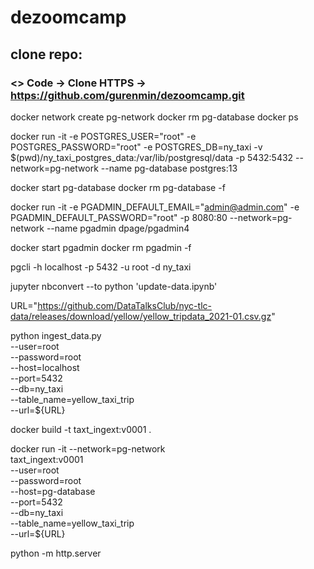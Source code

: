 # dezoomcamp
## clone repo: 
### <> Code -> Clone HTTPS -> https://github.com/gurenmin/dezoomcamp.git
docker network create pg-network
docker rm pg-database
docker ps

docker run -it -e POSTGRES_USER="root" -e POSTGRES_PASSWORD="root" -e POSTGRES_DB=ny_taxi -v $(pwd)/ny_taxi_postgres_data:/var/lib/postgresql/data -p 5432:5432 --network=pg-network --name pg-database postgres:13

docker start pg-database
docker rm pg-database -f

docker run -it -e PGADMIN_DEFAULT_EMAIL="admin@admin.com" -e PGADMIN_DEFAULT_PASSWORD="root" -p 8080:80	 --network=pg-network --name pgadmin dpage/pgadmin4

docker start pgadmin
docker rm pgadmin -f

pgcli -h localhost -p 5432 -u root -d ny_taxi

jupyter nbconvert --to python 'update-data.ipynb'

URL="https://github.com/DataTalksClub/nyc-tlc-data/releases/download/yellow/yellow_tripdata_2021-01.csv.gz"


python ingest_data.py \
--user=root \
--password=root \
--host=localhost \
--port=5432 \
--db=ny_taxi \
--table_name=yellow_taxi_trip \
--url=${URL}


docker build -t taxt_ingext:v0001 .

docker run -it --network=pg-network \
taxt_ingext:v0001 \
--user=root \
--password=root \
--host=pg-database \
--port=5432 \
--db=ny_taxi \
--table_name=yellow_taxi_trip \
--url=${URL}

python -m http.server
